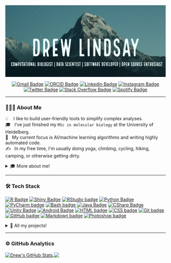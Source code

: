 <div align="center">

<img align="center" src="header.png" alt="Drew's GitHub Stats" height="225"/>  

[![Gmail Badge](https://img.shields.io/badge/Gmail-D14836?style=flat&logo=gmail&logoColor=white)](mailto:andr.lindsay@gmail.com)
[![ORCID Badge](https://img.shields.io/badge/-ORCID-yellowgreen?style=flat&logo=orcid&logoColor=white)](https://orcid.org/0000-0001-6607-5812/)
[![Linkedin Badge](https://img.shields.io/badge/-LinkedIn-blue?style=flat&logo=Linkedin&logoColor=white)](https://www.linkedin.com/in/nerdyaswild/)
[![Instagram Badge](https://img.shields.io/badge/Instagram-b610b0?style=flat&logo=instagram&logoColor=white)](https://instagram.com/nerdyaswild)
[![Twitter Badge](https://img.shields.io/badge/Twitter-1DA1F2?style=flat&logo=twitter&logoColor=white)](https://twitter.com/nerdyaswild)
[![Stack Overflow Badge](https://img.shields.io/badge/StackOverflow-F47F24?style=flat&logo=stackoverflow&logoColor=white)](https://stackoverflow.com/users/1451667/nerdyaswild)
[![Spotify Badge](https://img.shields.io/badge/Spotify-1DB954?style=flat&logo=spotify&logoColor=white)](https://open.spotify.com/user/o8jkslw1ca3xo412kmsgghg5i?si=e30598946d104ba0)

<!-- ![](https://komarev.com/ghpvc/?username=knacko) -->
<!-- [![Kaggle Badge](https://img.shields.io/badge/Kaggle-20BEFF?style=flat&logo=kaggle&logoColor=white)](https://www.kaggle.com/nerdyaswild) -->

</div> 
<hr>   

### 👨🏻‍💻 About Me

💡 &nbsp;&nbsp;&nbsp;I like to build user-friendly tools to simplify complex analyses.\
🎓 &nbsp;&nbsp;I've just finished my `MSc in molecular biology` at the University of Heidelberg.\
🌱 &nbsp;&nbsp;My current focus is AI/machine learning algorithms and writing highly automated code.\
✍️ &nbsp;&nbsp;In my free time, I'm usually doing yoga, climbing, cycling, hiking, camping, or otherwise getting dirty.

<details> <summary>🎓 More about me!</h1></summary>

## Schoolin'



</details>

<hr>
<!-- No width space: %E2%80%8B -->

### 🛠 Tech Stack
[![R Badge](https://img.shields.io/badge/-R-05122A?style=flat&logo=r&logoColor=1F65CC)](https://www.r-project.org/)
[![Shiny Badge](https://img.shields.io/badge/Shiny-05122A?style=flat&logo=Symphony&logoColor=75aadb)](https://shiny.rstudio.com/)
[![RStudio badge](https://img.shields.io/badge/-RStudio-05122A?style=flat&logo=rstudio)](https://www.rstudio.com/)
[![Python Badge](https://img.shields.io/badge/Python-05122A?style=flat&logo=python&logoColor=4B8BBE)](https://www.python.org/)
[![PyCharm badge](https://img.shields.io/badge/-PyCharm-05122A?style=flat&logo=pycharm&logoColor=FFFFFF)](https://www.jetbrains.com/pycharm/)
[![Bash badge](https://img.shields.io/badge/-Bash-05122A?style=flat&logo=gnu-bash&logoColor=4EAA25)](https://www.gnu.org/software/bash/)
[![Java Badge](https://img.shields.io/badge/Java-05122A?style=flat&logo=java&logoColor=ea2d2e)](https://www.java.com)
[![CSharp Badge](https://img.shields.io/badge/C%23-05122A?style=flat&logo=csharp&logoColor=1e9e25)](https://docs.microsoft.com/en-us/dotnet/csharp/)
[![Unity Badge](https://img.shields.io/badge/Unity-05122A?style=flat&logo=unity&logoColor=222c37)](https://unity.com/)
[![Android Badge](https://img.shields.io/badge/Android-05122A?style=flat&logo=android&logoColor=3DDC84)](https://www.android.com)
[![HTML badge](https://img.shields.io/badge/-HTML-05122A?style=flat&logo=HTML5)](https://html.spec.whatwg.org/)
[![CSS badge](https://img.shields.io/badge/-CSS-05122A?style=flat&logo=CSS3&logoColor=1572B6)](https://www.w3.org/Style/CSS/Overview.en.html)
[![Git badge](https://img.shields.io/badge/-Git-05122A?style=flat&logo=git)](https://git-scm.com/)
[![GitHub badge](https://img.shields.io/badge/-GitHub-05122A?style=flat&logo=github)](https://github.com)
[![Markdown badge](https://img.shields.io/badge/-Markdown-05122A?style=flat&logo=markdown)](https://daringfireball.net/projects/markdown/)
[![Photoshop badge](https://img.shields.io/badge/-Photoshop-05122A?style=flat&logo=adobe-photoshop)](https://www.adobe.com/ca/products/photoshop.html)

<details> <summary>🚧 All my projects!</h1></summary>

## Bioinformatics
- **[scMethrix](https://github.com/CompEpigen/scMethrix)** <a href="https://www.r-project.org/"><img src="https://cdn.jsdelivr.net/gh/devicons/devicon/icons/r/r-original.svg" width="15"></a> - a single cell methylation summarization R package with functionality for imputation, reduced dimensionality, and clustering, built-on the native Bioconductor [SummarizedExperiment](https://bioconductor.org/packages/release/bioc/html/SummarizedExperiment.html).
- **[brainphageDNAme](https://github.com/knacko/brainphageDNAme)** <a href="https://www.r-project.org/"><img src="https://cdn.jsdelivr.net/gh/devicons/devicon/icons/r/r-original.svg" width="15"></a> - scripts for analyzing methylation in the glioma immune microenviroment. Used for my MSc in Molecular Bioscience.
- **[DAGnalysis](https://github.com/knacko/DAGnalysis)** <a href="https://www.r-project.org/"><img src="https://cdn.jsdelivr.net/gh/devicons/devicon/icons/r/r-original.svg" width="15"></a> - a case-control study for risk and prognostic factors for glioma in Australia, as part of the Australian Genomics and Clinical Outcomes of Glioma ([AGOG](http://agogbio.unsw.edu.au/)) project.
- **[EpidExperiment](https://github.com/knacko/EpidExperiment)** <a href="https://www.r-project.org/"><img src="https://cdn.jsdelivr.net/gh/devicons/devicon/icons/r/r-original.svg" width="15"></a> - an epidemiological analysis R package with built-in multiple imputation and confounding variable adjustment via directed acyclic graphs.
- **[Multiplex Serology Dashboard](https://github.com/knacko/F022-Multiplex-Serology-Dashboard)** <a href="https://www.r-project.org/"><img src="https://cdn.jsdelivr.net/gh/devicons/devicon/icons/r/r-original.svg" width="15"></a> - a tool for processing output from Luminex Multiplex Serology. This was used in validation of a novel serological assay for Treponema pallidum (syphilis).
- **[EmbryophyteTEs](https://github.com/knacko/EmbryophyteTEs)** <a href="https://www.r-project.org/"><img src="https://cdn.jsdelivr.net/gh/devicons/devicon/icons/r/r-original.svg" width="15"></a><a href="https://www.python.org/"><img src="https://cdn.jsdelivr.net/gh/devicons/devicon/icons/python/python-original.svg" width="15"></a><a href="https://www.gnu.org/software/bash/"><img src="https://cdn.jsdelivr.net/gh/devicons/devicon/icons/bash/bash-original.svg" width="15"></a> - scripts for analyzing transposable elements in embryophytes. Used for my Hons. BSc in Microbiology.

## AI and machine learning
- **[lightsOutPy](https://github.com/knacko/lightsOutPy)** <a href="https://www.python.org/"><img src="https://cdn.jsdelivr.net/gh/devicons/devicon/icons/python/python-original.svg" width="15"></a> - an abstracted version of the game [Lights Out](https://en.wikipedia.org/wiki/Lights_Out_(game)) to use in finding optimal solutions via machine learning. 
- **[GameOfTheAmazons](https://github.com/knacko/GameOfTheAmazons)** <a href="https://www.java.com/en/"><img src="https://cdn.jsdelivr.net/gh/devicons/devicon/icons/java/java-original.svg" width="15"></a> - an AI-driven player for the chess variant Game of the Amazons.

## Games
- **[Tez](https://github.com/knacko/Tez)** <img src="https://cdn.jsdelivr.net/gh/devicons/devicon/icons/csharp/csharp-original.svg" width="15"> - a replication of the 90's game [Lights Out](https://en.wikipedia.org/wiki/Lights_Out_(game)), but allows for multiple other tesselation patterns. Available on the Google Play store.
- **[Mindusty Mods](https://github.com/knacko/MindustryMods)** <a href="https://mindustrygame.github.io/wiki/logic/0-introduction/"><img src="https://github.com/Anuken/Mindustry/blob/master/core/assets-raw/sprites/blocks/logic/logic-processor.png" width="15"></a> - a small collection of schematics for processors in the factory game [Mindustry](https://anuke.itch.io/mindustry). Includes auto-conveyer upgrades, detectors, factory controls, and more.

## Tools
- **[AudioToolkit](https://github.com/knacko/AudioToolkit)** <a href="https://www.java.com/en/"><img src="https://cdn.jsdelivr.net/gh/devicons/devicon/icons/java/java-original.svg" width="15"></a> - a suite to tools to aid installing stereo system. Available on the Google Play store.
- **[OChemReaction](https://github.com/knacko/OChemReaction)** <a href="https://www.java.com/en/"><img src="https://cdn.jsdelivr.net/gh/devicons/devicon/icons/java/java-original.svg" width="15"></a> - a simple study aid for memorizing synthesis reactions for organic chemisty.
- **[UBCcards](https://github.com/knacko/UBCcards)** <a href="https://www.java.com/en/"><img src="https://cdn.jsdelivr.net/gh/devicons/devicon/icons/java/java-original.svg" width="15"></a> - a group-sourced study card application using a publicly accessible Google Sheets flat-file database. 

## Misc
- **[DNAart](https://github.com/knacko/DNAart)** <a href="https://www.python.org/"><img src="https://cdn.jsdelivr.net/gh/devicons/devicon/icons/python/python-original.svg" width="15"></a> - Translates an individual's epigenome into art. Won the [People's Choice Award](http://www.bioinfo.ufpr.br/suplementos/PresentationsCopenhagenBioinformaticsHackathon_2020.pdf) at the 2020 Copenhagen Bioinformatics Hackathon.

</details>

<!--

<hr>

### Latest Blog Posts

<-->
<hr>

### ⚙️&nbsp;GitHub Analytics

<p align="center">
<table>
  <tr>
<a href="https://github.com/anuraghazra/github-readme-stats">
  <img align="center" src="https://github-readme-stats.vercel.app/api?username=knacko&show_icons=true&line_height=27&count_private=true&title_color=ffffff&text_color=c9cacc&icon_color=2bbc8a&bg_color=1d1f21" alt="Drew's GitHub Stats" height="125"/>
</a>
<a href="https://github.com/anuraghazra/github-readme-stats">
  <img align="center" src="https://github-readme-stats.vercel.app/api/top-langs/?username=knacko&hide=html&title_color=ffffff&text_color=c9cacc&icon_color=2bbc8a&bg_color=1d1f21&langs_count=5&layout=compact" height="125" />
</a> 
<!-- a href="https://git.io/streak-stats">
  <img align="center" src="http://github-readme-streak-stats.herokuapp.com?user=knacko&theme=dark&date_format=M%20j%5B%2C%20Y%5D&background=1D1F21&border=E3E1E1)" height="125" />
</a --> 
  </tr>
  </table>
</p>




